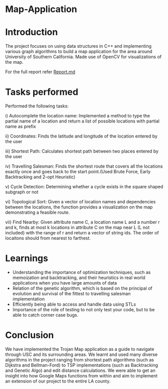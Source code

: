 # Map-Application

# Introduction
The project focuses on using data structures in C++ and implementing various graph algorithms to build a map application for the area around University of Southern California. Made use of OpenCV for visualizations of the map.

For the full report refer [Report.md](https://github.com/muskaan99/Map-Application/blob/main/REPORT.md)



# Tasks performed

Performed the following tasks:

i) Autocomplete the location name:  Implemented a method to type the partial name of a location and return a list of possible locations with partial name as prefix

ii) Coordinates: Finds the latitude and longitude of the location entered by the user

iii) Shortest Path: Calculates shortest path between two places entered by the user

iv) Travelling Salesman: Finds the shortest route that covers all the locations exactly once and goes back to the start point.(Used Brute Force, Early Backtracking and 2-opt Heuristic)

v) Cycle Detection: Determining whether a cycle exists in the square shaped subgraph or not

vi) Topological Sort: Given a vector of location names and dependencies between the locations, the function provides a visualization on the map demonstrating a feasible route.

vii) Find Nearby: Given attribute name C, a location name L and a number r and k, finds at most k locations in attribute C on the map near L (L not included) with the range of r and return a vector of string ids. The order of locaitons should from nearest to farthest. 

# Learnings

* Understanding the importance of optimization techniques, such as memoization and backtracking, and their heuristics in real world applications when you have large amounts of data
* Relation of the genetic algorithm, which is based on the principal of evolution and survival of the fittest to travelling salesman implementation
* Efficiently being able to access and handle data using STLs
* Importance of the role of testing to not only test your code, but to be able to catch corner case bugs.

# Conclusion

We have implemented the Trojan Map application as a guide to navigate through USC and its surrounding areas. We learnt and used many diverse algorithms in the project ranging from shortest path algorithms (such as Dijkstra and Bellman-Ford) to TSP implementations (such as Backtracking and Genetic Algo) and edit distance calculations. We were able to get an insight into how Google Maps functions from within and aim to implement an extension of our project to the entire LA county. 
